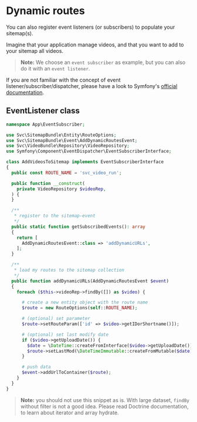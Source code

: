 # Dynamic routes

You can also register event listeners (or subscribers) to populate your sitemap(s).

Imagine that your application manage videos, and that you want to add to your sitemap all videos.

> **Note:** We choose an `event subscriber` as example, but you can also do it with an `event listener`.

If you are not familiar with the concept of event listener/subscriber/dispatcher, 
please have a look to Symfony's [official documentation](http://symfony.com/doc/current/event_dispatcher.html).


## EventListener class

```php
namespace App\EventSubscriber;

use Svc\SitemapBundle\Entity\RouteOptions;
use Svc\SitemapBundle\Event\AddDynamicRoutesEvent;
use Svc\VideoBundle\Repository\VideoRepository;
use Symfony\Component\EventDispatcher\EventSubscriberInterface;

class AddVideosToSitemap implements EventSubscriberInterface
{
  public const ROUTE_NAME = 'svc_video_run';

  public function __construct(
    private VideoRepository $videoRep,
  ) {
  }

  /**
   * register to the sitemap-event
   */
  public static function getSubscribedEvents(): array
  {
    return [
      AddDynamicRoutesEvent::class => 'addDynamicURLs',
    ];
  }

  /**
   * load my routes to the sitemap collection
   */
  public function addDynamicURLs(AddDynamicRoutesEvent $event)
  {
    foreach ($this->videoRep->findBy([]) as $video) {

      # create a new entity object with the route name
      $route = new RouteOptions(self::ROUTE_NAME);

      # (optional) set parameter
      $route->setRouteParam(['id' => $video->getIDorShortname()]);

      # (optional) set last modify date
      if ($video->getUploadDate()) {
        $date = \DateTime::createFromInterface($video->getUploadDate());
        $route->setLastMod(\DateTimeImmutable::createFromMutable($date));
      }

      # push data
      $event->addUrlToContainer($route);
    }
  }
}
```

> **Note:** you should not use this snippet as is. With large dataset, `findBy` without filter is not a good idea. 
> Please read Doctrine documentation, to learn about iterator and array hydrate.
